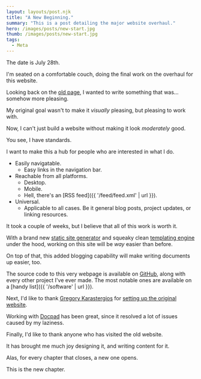 ```yaml
---
layout: layouts/post.njk
title: "A New Beginning."
summary: "This is a post detailing the major website overhaul."
hero: /images/posts/new-start.jpg
thumb: /images/posts/new-start.jpg
tags:
  - Meta
---
```

The date is July 28th.

I'm seated on a comfortable couch, doing the final work on the overhaul for this website.

Looking back on the [old page](https://keanu-code.netlify.app), I wanted to write something that was... somehow more pleasing.

My original goal wasn't to make it *visually* pleasing, but pleasing to work with.

Now, I can't just build a website without making it look *moderately* good.

You see, I have standards.

I want to make this a hub for people who are interested in what I do.

- Easily navigatable.
  - Easy links in the navigation bar.
- Reachable from all platforms.
  - Desktop.
  - Mobile.
  - Hell, there's an [RSS feed]({{ '/feed/feed.xml' | url }}).
- Universal.
  - Applicable to all cases. Be it general blog posts, project updates, or linking resources.

It took a couple of weeks, but I believe that all of this work is worth it.

With a brand new [static site generator](https://www.11ty.dev/) and squeaky clean [templating engine](https://mozilla.github.io/nunjucks/) under the hood, working on this site will be *way* easier than before.

On top of that, this added blogging capability will make writing documents up easier, too.

The source code to this very webpage is available on [GitHub](https://github.com/keanuplayz/keanucode.ml), along with every other project I've ever made. The most notable ones are available on a [handy list]({{ '/software' | url }}).

Next, I'd like to thank [Gregory Karastergios](https://github.com/gregnk) for [setting up the original website](https://github.com/keanuplayz/KeanuWebsite/commits?author=gregnk&since=2019-11-30&until=2019-12-31).

Working with [Docpad](https://docpad.bevry.me/) has been great, since it resolved a lot of issues caused by my laziness.

Finally, I'd like to thank anyone who has visited the old website.

It has brought me much joy designing it, and writing content for it.

Alas, for every chapter that closes, a new one opens.

This is the new chapter.
